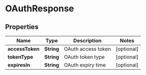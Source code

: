 

# OAuthResponse

## Properties

Name | Type | Description | Notes
------------ | ------------- | ------------- | -------------
**accessToken** | **String** | OAuth access token |  [optional]
**tokenType** | **String** | OAuth token type |  [optional]
**expiresIn** | **String** | OAuth expiry time |  [optional]



